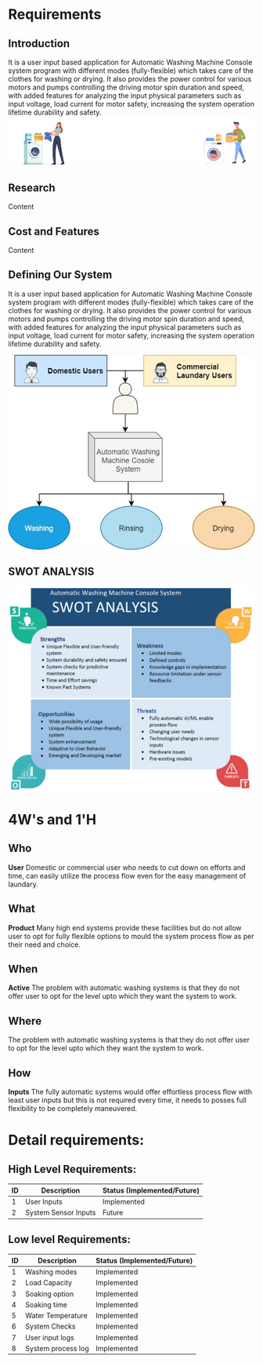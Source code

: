 # Requirements
## Introduction
It is a user input based application for Automatic Washing Machine Console system program with different modes (fully-flexible) which takes care of the clothes for washing or drying. It also provides the power control for various motors and pumps controlling the driving motor spin duration and speed, with added features for analyzing the input physical parameters such as input voltage, load current for motor safety, increasing the system operation lifetime durability and safety.
![Description](https://github.com/vivek28121997/256217_Mini_Project_StepIn_LTTS/blob/04fe3592b406b3528b82e15cb4a8ab41333f0880/1_Requirements/Req.png)

## Research
Content 

## Cost and Features
Content 

## Defining Our System
It is a user input based application for Automatic Washing Machine Console system program with different modes (fully-flexible) which takes care of the clothes for washing or drying. It also provides the power control for various motors and pumps controlling the driving motor spin duration and speed, with added features for analyzing the input physical parameters such as input voltage, load current for motor safety, increasing the system operation lifetime durability and safety.

![SYSTEM Structure](https://github.com/vivek28121997/256217_Mini_Project_StepIn_LTTS/blob/7e972f7338b81a520ca9ba0e272f0a886606ee3b/1_Requirements/Requirements.jpg)

## SWOT ANALYSIS
![SWOT-Sample](https://github.com/vivek28121997/256217_Mini_Project_StepIn_LTTS/blob/bcc616b960ea97bfce66d167452eb574b3677cc3/1_Requirements/SWOT%20Analysis.png)

# 4W&#39;s and 1&#39;H

## Who

**User** Domestic or commercial user who needs to cut down on efforts and time, can easily utilize the process flow even for the easy management of laundary.

## What

**Product** Many high end systems provide these facilities but do not allow user to opt for fully flexible options to mould the system process flow as per their need and choice.

## When

**Active** The problem with automatic washing systems is that they do not offer user to opt for the level upto which they want the system to work.

## Where

The problem with automatic washing systems is that they do not offer user to opt for the level upto which they want the system to work.

## How

**Inputs** The fully automatic systems would offer effortless process flow with least user inputs but this is not required every time, it needs to posses full flexibility to be completely maneuvered.

# Detail requirements:
## High Level Requirements:
ID | Description | Status (Implemented/Future)
---|----------------------|-----------
 1 |  User Inputs  | Implemented
 2 | System Sensor Inputs | Future

##  Low level Requirements:
ID | Description | Status (Implemented/Future)
---|---------------------|-----------
 1 |  Washing modes  | Implemented
 2 | Load Capacity | Implemented
 3 | Soaking option | Implemented
 4 | Soaking time | Implemented
 5 | Water Temperature | Implemented
 6 | System Checks | Implemented
 7 | User input logs | Implemented
 8 | System process log | Implemented
 
